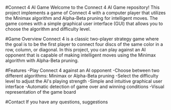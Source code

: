 #Connect 4 AI Game
Welcome to the Connect 4 AI Game repository! This project implements a game of Connect 4 with a computer player that utilizes the Minimax algorithm and Alpha-Beta pruning for intelligent moves. The game comes with a simple graphical user interface (GUI) that allows you to choose the algorithm and difficulty level.

#Game Overview
Connect 4 is a classic two-player strategy game where the goal is to be the first player to connect four discs of the same color in a row, column, or diagonal. In this project, you can play against an AI opponent that is capable of making intelligent moves using the Minimax algorithm with Alpha-Beta pruning.

#Features
-Play Connect 4 against an AI opponent
-Choose between two different algorithms: Minimax or Alpha-Beta pruning
-Select the difficulty level to adjust the AI's playing strength
-Simple and intuitive graphical user interface
-Automatic detection of game over and winning conditions
-Visual representation of the game board

#Contact
If you have any questions, suggestions
